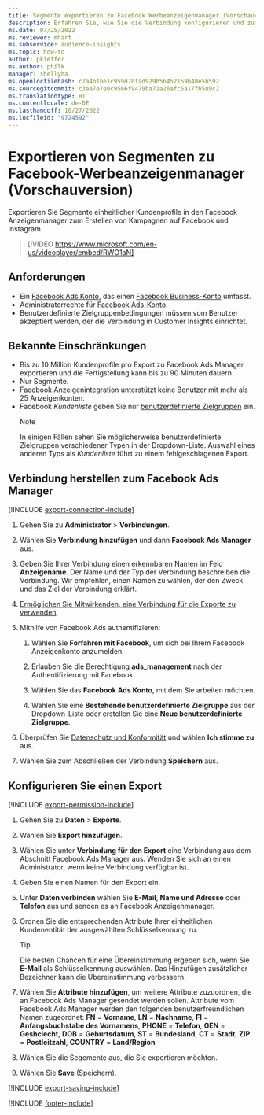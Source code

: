 ```yaml
---
title: Segmente exportieren zu Facebook Werbeanzeigenmanager (Vorschauversion) (enthält Video)
description: Erfahren Sie, wie Sie die Verbindung konfigurieren und zum Facebook Ads Manager exportieren.
ms.date: 07/25/2022
ms.reviewer: mhart
ms.subservice: audience-insights
ms.topic: how-to
author: pkieffer
ms.author: philk
manager: shellyha
ms.openlocfilehash: c7a4b1be1c959d70fad929b56452169b40e5b592
ms.sourcegitcommit: c3ae7e7e0c9566f9479ba71a26afc5a17fb589c2
ms.translationtype: HT
ms.contentlocale: de-DE
ms.lasthandoff: 10/27/2022
ms.locfileid: "9724592"
---
```

# <a name="export-segments-to-facebook-ads-manager-preview"></a>Exportieren von Segmenten zu Facebook-Werbeanzeigenmanager (Vorschauversion)

Exportieren Sie Segmente einheitlicher Kundenprofile in den Facebook Anzeigenmanager zum Erstellen von Kampagnen auf Facebook und Instagram.

> [!VIDEO https://www.microsoft.com/en-us/videoplayer/embed/RWO1aN]

## <a name="prerequisites"></a>Anforderungen

- Ein [Facebook Ads Konto](https://www.facebook.com/business/learn/lessons/step-by-step-ads-manager-account), das einen [Facebook Business-Konto](https://business.facebook.com/) umfasst.
- Administratorrechte für [Facebook Ads-Konto](https://www.facebook.com/business/learn/lessons/step-by-step-ads-manager-account).
- Benutzerdefinierte Zielgruppenbedingungen müssen vom Benutzer akzeptiert werden, der die Verbindung in Customer Insights einrichtet.

## <a name="known-limitations"></a>Bekannte Einschränkungen

- Bis zu 10 Million Kundenprofile pro Export zu Facebook Ads Manager exportieren und die Fertigstellung kann bis zu 90 Minuten dauern.
- Nur Segmente.
- Facebook Anzeigenintegration unterstützt keine Benutzer mit mehr als 25 Anzeigenkonten.
- Facebook *Kundenliste* geben Sie nur [benutzerdefinierte Zielgruppen](https://www.facebook.com/business/help/744354708981227?id=2469097953376494) ein.
  > [!NOTE]
  > In einigen Fällen sehen Sie möglicherweise benutzerdefinierte Zielgruppen verschiedener Typen in der Dropdown-Liste. Auswahl eines anderen Typs als *Kundenliste* führt zu einem fehlgeschlagenen Export.

## <a name="set-up-connection-to-facebook-ads-manager"></a>Verbindung herstellen zum Facebook Ads Manager

[!INCLUDE [export-connection-include](includes/export-connection-admn.md)]

1. Gehen Sie zu **Administrator** > **Verbindungen**.

1. Wählen Sie **Verbindung hinzufügen** und dann **Facebook Ads Manager** aus.

1. Geben Sie Ihrer Verbindung einen erkennbaren Namen im Feld **Anzeigename**. Der Name und der Typ der Verbindung beschreiben die Verbindung. Wir empfehlen, einen Namen zu wählen, der den Zweck und das Ziel der Verbindung erklärt.

1. [Ermöglichen Sie Mitwirkenden, eine Verbindung für die Exporte zu verwenden](connections.md#allow-contributors-to-use-a-connection-for-exports).

1. Mithilfe von Facebook Ads authentifizieren:

   1. Wählen Sie **Forfahren mit Facebook**, um sich bei Ihrem Facebook Anzeigenkonto anzumelden.

   1. Erlauben Sie die Berechtigung **ads_management** nach der Authentifizierung mit Facebook.

   1. Wählen Sie das **Facebook Ads Konto**, mit dem Sie arbeiten möchten.

   1. Wählen Sie eine **Bestehende benutzerdefinierte Zielgruppe** aus der Dropdown-Liste oder erstellen Sie eine **Neue benutzerdefinierte Zielgruppe**.

1. Überprüfen Sie [Datenschutz und Konformität](connections.md#data-privacy-and-compliance) und wählen **Ich stimme zu** aus.

1. Wählen Sie zum Abschließen der Verbindung **Speichern** aus.

## <a name="configure-an-export"></a>Konfigurieren Sie einen Export

[!INCLUDE [export-permission-include](includes/export-permission.md)]

1. Gehen Sie zu **Daten** > **Exporte**.

1. Wählen Sie **Export hinzufügen**.

1. Wählen Sie unter **Verbindung für den Export** eine Verbindung aus dem Abschnitt Facebook Ads Manager aus. Wenden Sie sich an einen Administrator, wenn keine Verbindung verfügbar ist.

1. Geben Sie einen Namen für den Export ein.

1. Unter **Daten verbinden** wählen Sie **E-Mail**, **Name und Adresse** oder **Telefon** aus und senden es an Facebook Anzeigenmanager.

1. Ordnen Sie die entsprechenden Attribute Ihrer einheitlichen Kundenentität der ausgewählten Schlüsselkennung zu.
   > [!TIP]
   > Die besten Chancen für eine Übereinstimmung ergeben sich, wenn Sie **E-Mail** als Schlüsselkennung auswählen. Das Hinzufügen zusätzlicher Bezeichner kann die Übereinstimmung verbessern.

1. Wählen Sie **Attribute hinzufügen**, um weitere Attribute zuzuordnen, die an Facebook Ads Manager gesendet werden sollen. Attribute vom Facebook Ads Manager werden den folgenden benutzerfreundlichen Namen zugeordnet: **FN** = **Vorname**, **LN** = **Nachname**, **FI** = **Anfangsbuchstabe des Vornamens**, **PHONE** = **Telefon**, **GEN** = **Geshclecht**, **DOB** = **Geburtsdatum**, **ST** = **Bundesland**, **CT** = **Stadt**, **ZIP** = **Postleitzahl**, **COUNTRY** = **Land/Region**

1. Wählen Sie die Segemente aus, die Sie exportieren möchten.

1. Wählen Sie **Save** (Speichern).

[!INCLUDE [export-saving-include](includes/export-saving.md)]

[!INCLUDE [footer-include](includes/footer-banner.md)]
